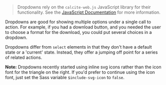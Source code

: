 > Dropdowns rely on the `calcite-web.js` JavaScript library for their functionality. See the [JavaScript Documentation](../javascript/) for more information.

Dropdowns are good for showing multiple options under a single call to action. For example, if you had a download button, and you needed the user to choose a format for the download, you could put several choices in a dropdown.

Dropdowns differ from `select` elements in that they don't have a default state or a 'current' state. Instead, they offer a jumping off point for a series of related actions.

**Note:** Dropdowns recently started using inline svg icons rather than the icon font for the triangle on the right. If you'd prefer to continue using the icon font, just set the Sass variable `$include-svg-icon` to `false`.
